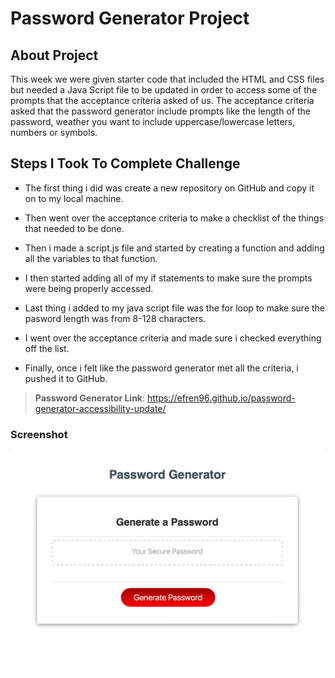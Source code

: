 # Password Generator Project

## About Project 

This week we were given starter code that included the HTML and CSS files but needed a Java Script file to be updated in order to access some of the prompts that the acceptance criteria asked of us. The acceptance criteria asked that the password generator include prompts like the length of the password,  weather you want to include uppercase/lowercase letters, numbers or symbols.

## Steps I Took To Complete Challenge 

* The first thing i did was create a new repository on GitHub and copy it on to my local machine.

* Then went over the acceptance criteria to make a checklist of the things that needed to be done.

* Then i made a script.js file and started by creating a function and adding all the variables to that function.

* I then started adding all of my if statements to make sure the prompts were being properly accessed.

* Last thing i added to my java script file was the for loop to make sure the pasword length was from 8-128 characters.

* I went over the acceptance criteria and made sure i checked everything off the list.

* Finally, once i felt like the password generator met all the criteria, i pushed it to GitHub.

> **Password Generator Link**: https://efren96.github.io/password-generator-accessibility-update/

### Screenshot
<img src="./Assets/Password Generator Screenshot.png">